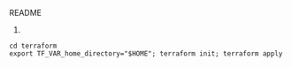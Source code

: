 README


1.
```
cd terraform
export TF_VAR_home_directory="$HOME"; terraform init; terraform apply
```